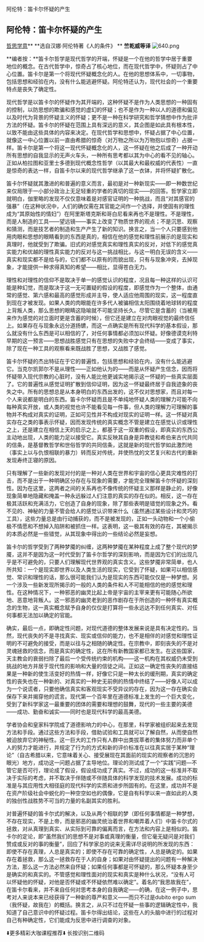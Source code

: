 阿伦特：笛卡尔怀疑的产生

##  阿伦特：笛卡尔怀疑的产生

[哲思学意]()**
**选自汉娜·阿伦特著《人的条件》
**
**竺乾威等译**
![640.png](../_resources/a9548a5068a7590714981d8989e22eed.png)

**编者按：**笛卡尔哲学是现代哲学的开端，怀疑是一个在他的哲学中居于重要地位的概念。在古代哲学中，惊奇占了核心地位，而在现代哲学中，怀疑则占了中心位置。笛卡尔是第一个将现代怀疑概念化的人。在他的思想体系中，一切事物，包括思想和经验在内，没有什么能逃避怀疑。阿伦特还认为，现代社会的一个重要特点是丧失了确定性。

现代哲学是以笛卡尔的怀疑作为其开端的，这种怀疑不是作为人类思想的一种固有的控制，以防思想的欺骗和感觉的虚幻的怀疑；也不是作为一种以人的道德和偏见以及时代为背景的怀疑主义的怀疑；更不是一种在科学研究和哲学猜想中作为批评方法的怀疑。笛卡尔的怀疑在范围上具有深远的意义，其企图是如此具有根本性，以致不能由这些具体的内容来决定。在现代哲学和思想中，怀疑占据了中心位置，就像这一中心位置以前一直由希腊的惊奇（对万物之所以为万物抱以惊奇）占据一样。笛卡尔是第一个将这一现代怀疑概念化的人，这一怀疑在他之后成了一种开动所有思想的自我显示的无声火车头，一种所有思考都以其为中心的看不见的轴心。正如从柏拉图和亚里士多德到现代概念性哲学（以其最大和最权威的代表性）一直是惊奇的表达一样，自笛卡尔以来的现代哲学继承了这一衣钵，并将怀疑扩散化。

笛卡尔怀疑就其激进的和普遍的意义而言，最初是对一种新现实——即一种数世纪来仅局限于一小部分政治上无足轻重的学者的真切的现实——的回答。哲学家立即就明白，伽里略的发现不仅仅意味着是对感官证明的一种挑战，而且“对其感官的强暴”（在这种状况中，人们的确仅需在其官能之间作一个选择，并使固有的理性成为“其原始性的情妇”）在阿里斯塔克斯和哥白尼看来再也不是理性。不是理性，而是人制造的工具——望远镜——事实上改变了物质世界的观点；不是沉思、观察和猜测，而是技艺者的制造和生产产生了新的知识。换言之，当一个人只要感到他用肉眼和思想的眼睛看到的东西是真的，相信在他的感觉和理性前展示的是现实和真理时，他就受到了欺骗。旧式的对感觉真实和理性真实的反对，对低下的感觉真实能力和优越的理性真实能力的反对与这一挑战相比，与这一明白无误的含义——真实和现实都不是给与的，它们都不以原有的而貌出现，只有与现象冲突，去掉现象，才能提供一种求得真知的希望——相比，显得苍白无力。

理性和对理性的信仰不是取决于单一的感觉认识的程度，况且每一种这样的认识可能是种幻觉，而是取决于这一无可置疑的假设的程度，即感觉作为一个整体，由通常的感觉、第六感和最高的感觉形成并主导，使人适应他周围的现实，这一程度直到现在才被发现。如果人类的肉眼能在许多代人被骗相信太阳围绕着地球转的程度上背叛人类，那么思想的眼睛这隐喻就不可能坚持长久。尽管它是含蓄的（当被用来作为感觉的对立面时更是含蓄的时候），但它还是建立在对肉眼视觉的最终信任上。如果存在与现象永远分道扬镳，而这一点确实是所有现代科学的基本假设，那么就没有什么东西是可以相信的了，对任何事情都必须加以怀疑。好像德谟克利特早期的这一预言——思想战胜感觉只有在思想的失败中才会终结——变成了事实，除了现在一种工具的观察看来既战胜了思想，又战胜了感觉。

笛卡尔怀疑的杰出特征在于它的普遍性，包括思想和经验在内，没有什么能逃避它。当克尔凯郭尔不是从理性——正如他认为的——而是从怀疑产生信念，因而将怀疑带入现代宗教的心脏时，没有人能比他更诚实地揭示这一怀疑的一些真实层面了。它的普遍性从感觉证明扩散到信仰证明，因为这一怀疑最终居于自我迹象的丧失之中。所有的思想总是从本身明白的东西出发的，这不仅对思想家，而且对每一个人来说都是明白的东西。笛卡尔怀疑而且是不单纯地怀疑人类的理解力可能不向每种真实开放，或人类的视觉也许不能看见每一件事，但人类的理解力可理解的事物并不构成对真实的证明，正如可见性并不构成对现实的证明一样。这一怀疑对真实存在之类的事表示怀疑，因而发现传统的真实概念不管是建立在感觉认识或理性之上，还是建立在相信上天的启示之上，都基于这一双重的假设，即真实的东西公主动地出现，人类的能力足以接受它。真实反映其自身是异教徒和希伯来古代共同的信条，是基督教哲学和世俗哲学的共同信条，这就是新的现代哲学如此激烈地（事实上以与仇恨相联的暴力）转而反对传统，并使热忱的文艺复兴和古代的重新发现寿终正寝的原因。

只有理解了一些新的发现对付的是一种对人类在世界和宇宙的信心更具灾难性的打击，而不是出于一种明确区分存在与现象的需要，才能完全理解笛卡尔怀疑的深刻性。因为在这里，这两者之间的关系再也不像传统的怀疑主义那样是静止的，好像现象简单地隐藏和掩盖一种永远躲过人们注意的真实的存在似的。相反，这一存在极其活跃和充满活力，它创造了自身的现象，除了那些表明是错觉的现象之外。看不见的、神秘的力量不管会给人的感觉认识带来什么（虽然通过某些设计和灵巧的工具），这些力量总是由行动捕获的，而不是被发现的，正如一头动物和一个小偷极不情愿和不想掉入陷阱和被抓住一样。这表明，这一极其有效的存在，其被揭示的本质必然是一些错觉，从其现象中得出的一些结论必然是妄想。

笛卡尔的哲学受到了两种梦魇的纠缠，这两种梦魇在某种程度上成了整个现代的梦魇，这并不是因为这一时代受到了笛卡尔哲学的深刻影响，而是因为它们的出现几乎是不可避免的，只要人们理解现代世界观的真实含义。这些梦魇非常简单，也人所共知：一个是现实即世界以及人类生活的现实，它受到了怀疑，如果可以相信感觉、常识和理性的话，那么很可能我们认为是现实的东西可能仅仅是一种梦想。另一个涉及一些新发现所揭示的一般的人类的条件和人不可能相信的他的感觉和理性。在这种情况下，一种邪恶的幽灵比起上帝是宇宙的主宰来更有可能随心所欲地、恶意地背叛人。这一邪恶的幽灵老到的恶作剧存在于所创造的一种怀有真实概念的生物，这一真实概念赋予自身的仅仅是打算将一些永远达不到任何真实、对任何事都无法加以确定的官能。

确实，最后一点，即确定性问题，对现代道德的整体发展来说是具有决定性的。当然，现代丧失的不是寻找真实、现实或信仰的能力，也不是相伴的对感觉和理性证明的不可避免的接受，而是以往与之相随的确定性。在宗教中，即刻丧失的不是对灵魂拯救的信念，而是真实的确定性，这在所有新教国家都已发生。在这些国家，天主教会的衰弱扫除了最后一个受传统约束的机构——这一机构在其权威仍未受到挑战的地方并居于现代性的影响和大量的信徒之间。正如这一确定性丧失的直接结果是一种新的使生活变好的热情一样，好像它只是一种太长的缓刑期，真实的确定性的丧失也在一种新的、对真实的一种史无前例的热情中终结了——好像人可以成为一个说谎者，只要他确信真实和客观现实不受异议的存在，因为这一存在确实会保存下来并揭穿他的谎言。现代第一个百年里在道德标准上发生的一个巨大变化，受到了新科学家这一最重要的团体的需要和理想的鼓舞，现代的一些主要的美德——成功、勤奋和诚实——同时也是现代科学的最高美德。

学者协会和皇家科学院成了道德影响力的中心，在那里，科学家被组织起来去发现方法和手段。通过这些方法和手段，借助试验和工具就可以了解自然，从而使自然被迫放弃它的神秘性。这一巨大的工作只有人群中出类拔萃者的集体努力而非单个人的努力才能进行，并规定了行为的方式和新的评价标准在以往真实居于某种“理论”（自古希腊以来，它意味着关心、接受展现在其面前的现实的观察者的沉思的眼光）地方，成功这一问题占据了主导地位。理论的测试成了一个“实践”问题—不管它是否可行，理论成了假设，假设成功成了真实。不过，成功的这一标准并不取决于实际的考虑，并不取决于伴随或不伴随具体的科学发现的技术发展。成功的标准是与其应用性大相径庭的现代科学的实质和进步所固有的。在这里，成功并不是在资产阶级社会中蜕化的一种空空如也的偶像，它是自有科学以来一直如此的人类的独创性战胜势不可当的力量的名副其实的胜利。

对普遍怀疑的笛卡尔式的解决，以及从两个相联的梦（即任何事情都是一种梦想，不存在现实，不是上帝，而是邪恶的幽灵统治着世界和嘲弄着人们）中笛卡尔式的拯救，对从真理到真实、从实际到可靠的偏离而言，在方法和内容上是相似的。笛卡尔的定论，即“虽然我们的思想不是对事或真理的衡量，但它毫无疑问是对我们赞成或反对的事的衡量”，回应了科学家总的说来无需详尽说明的所发现的东西：即使不存在真理，人总是真实的；即使不存在可靠的确定性，人总是确定的。如果存在着拯救，那么这一拯救存在于人的自身；如果对由怀疑提出的问题有一种解决方法，那么这一方法必然来自怀疑；如果任何事都是可怀疑的，那么怀疑本身至少是确实的和真实的。不管感觉和理性面对的现实和真实是种什么状况，“没有人可以怀疑他的怀疑，对他是否怀疑或不怀疑依然难以确定”。着名的“我思故我在”，在笛卡尔看来，并不来自任何对思考本身的自我确定——的确，在这一例子中，思考对人来说本来已经获得了一种新的尊严和意义——而只不过是dubito ergo sum（我怀疑，故我在）的概括。换言之，从只不过在怀疑一些事的逻辑确定性中，我知道了自己意识中的怀疑过程。笛卡尔得出结论，这些在人的头脑中进行的过程对自己有种确定性，它们能成为反思中进行调查的对象。

⬇️更多精彩大咖课程推荐⬇️
长按识别二维码



